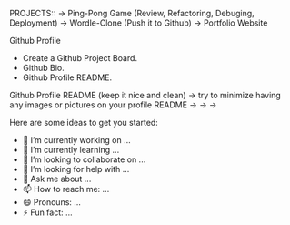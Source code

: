 PROJECTS::
  -> Ping-Pong Game (Review, Refactoring, Debuging, Deployment)
  -> Wordle-Clone (Push it to Github)
  -> Portfolio Website


Github Profile

  - Create a Github Project Board.
  - Github Bio.
  - Github Profile README.


Github Profile README (keep it nice and clean)
  -> try to minimize having any images or pictures on your profile README
  -> 
  -> 
  -> 

Here are some ideas to get you started:

- 🔭 I’m currently working on ...
- 🌱 I’m currently learning ...
- 👯 I’m looking to collaborate on ...
- 🤔 I’m looking for help with ...
- 💬 Ask me about ...
- 📫 How to reach me: ...
- 😄 Pronouns: ...
- ⚡ Fun fact: ...

